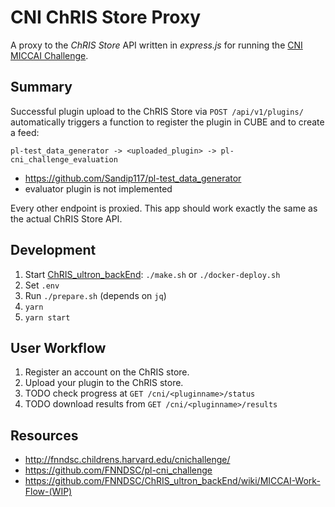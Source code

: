 # CNI ChRIS Store Proxy

A proxy to the _ChRIS Store_ API written in _express.js_ for running the
[CNI MICCAI Challenge](http://fnndsc.childrens.harvard.edu/cnichallenge/).

## Summary

Successful plugin upload to the ChRIS Store via `POST /api/v1/plugins/`
automatically triggers a function to register the plugin in CUBE and to
create a feed:

```
pl-test_data_generator -> <uploaded_plugin> -> pl-cni_challenge_evaluation
```

- https://github.com/Sandip117/pl-test_data_generator
- evaluator plugin is not implemented

Every other endpoint is proxied. This app should work exactly the same
as the actual ChRIS Store API.

## Development

1. Start [ChRIS_ultron_backEnd](https://github.com/FNNDSC/ChRIS_ultron_backEnd): `./make.sh` or `./docker-deploy.sh`
2. Set `.env`
3. Run `./prepare.sh` (depends on `jq`)
4. `yarn`
5. `yarn start`

## User Workflow

1. Register an account on the ChRIS store.
2. Upload your plugin to the ChRIS store.
3. TODO check progress at `GET /cni/<pluginname>/status`
4. TODO download results from `GET /cni/<pluginname>/results`

## Resources

- http://fnndsc.childrens.harvard.edu/cnichallenge/
- https://github.com/FNNDSC/pl-cni_challenge
- https://github.com/FNNDSC/ChRIS_ultron_backEnd/wiki/MICCAI-Work-Flow-(WIP)
